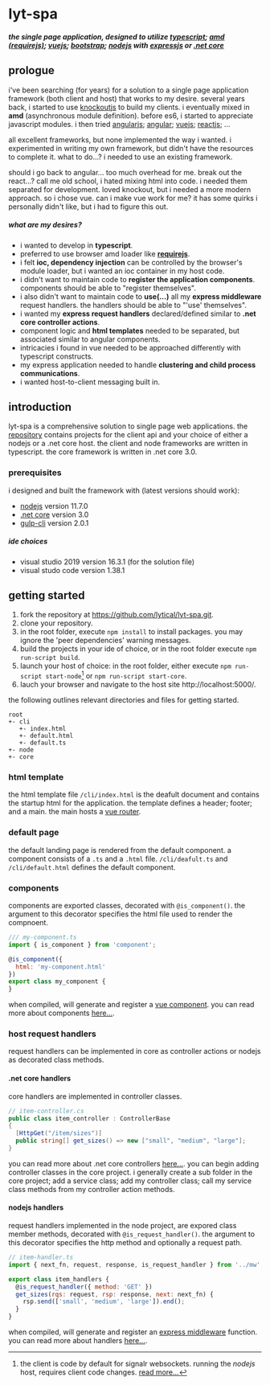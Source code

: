 # lyt-spa
##### the single page application, designed to utilize [typescript](https://www.typescriptlang.org); [amd (requirejs)](https://requirejs.org); [vuejs](https://vuejs.org); [bootstrap](https://getbootstrap.com); [nodejs](https://nodejs.org) with [expressjs](https://expressjs.com/) or [.net core](https://github.com/dotnet/core)
## prologue
i've been searching (for years) for a solution to a single page application framework (both client and host) that works to my desire.
several years back, i started to use [knockoutjs](https://knockoutjs.com/) to build my clients. i eventually mixed in **amd** (asynchronous module definition).
before es6, i started to appreciate javascript modules. i then tried [angularjs](https://angularjs.org/); [angular](https://angular.io/); [vuejs](https://vuejs.org/); [reactjs](https://reactjs.org/); ...

all excellent frameworks, but none implemented the way i wanted. i experimented in writing my own framework, but didn't have the resources to complete it. what to do...? i needed to use an existing framework.

should i go back to angular... too much overhead for me. break out the react...? call me old school, i hated mixing html into code. i needed them separated for development. loved knockout, but i needed a more modern approach. so i chose vue.
can i make vue work for me? it has some quirks i personally didn't like, but i had to figure this out.
##### what are my desires?
- i wanted to develop in **typescript**.
- preferred to use browser amd loader like **[requirejs](https://requirejs.org/)**.
- i felt **ioc, dependency injection** can be controlled by the browser's module loader, but i wanted an ioc container in my host code.
- i didn't want to maintain code to **register the application components**. components should be able to "register themselves".
- i also didn't want to maintain code to **use(...)** all my **express middleware** request handlers. the handlers should be able to "'use' themselves".
- i wanted my **express request handlers** declared/defined similar to **.net core controller actions**.
- component logic and **html templates** needed to be separated, but associated similar to angular components.
- intricacies i found in vue needed to be approached differently with typescript constructs.
- my express application needed to handle **clustering and child process communications**.
- i wanted host-to-client messaging built in.
## introduction
lyt-spa is a comprehensive solution to single page web applications. the [repository](https://github.com/lytical/lyt-spa) contains projects for the client api and your choice of either a nodejs or a .net core host.
the client and node frameworks are written in typescript. the core framework is written in .net core 3.0.
### prerequisites
i designed and built the framework with (latest versions should work):
- [nodejs](https://nodejs.org/en/download/) version 11.7.0
- [.net core](https://dotnet.microsoft.com/download/dotnet-core/3.0) version 3.0
- [gulp-cli](https://gulpjs.com/) version 2.0.1
##### ide choices
- visual studio 2019 version 16.3.1 (for the solution file)
- visual studo code version 1.38.1

## getting started
1) fork the repository at <https://github.com/lytical/lyt-spa.git>.
2) clone your repository.
3) in the root folder, execute `npm install` to install packages. you may ignore the 'peer dependencies' warning messages.
4) build the projects in your ide of choice, or in the root folder execute `npm run-script build`.
5) launch your host of choice: in the root folder, either execute `npm run-script start-node`[^1] or `npm run-script start-core`.
6) lauch your browser and navigate to the host site http://localhost:5000/.

[^1]: the client is code by default for signalr websockets. running the *nodejs* host, requires client code changes. [read more...](/cli#configure-for-sockjs-node-server)

the following outlines relevant directories and files for getting started.

```
root
+- cli
   +- index.html
   +- default.html
   +- default.ts
+- node
+- core
```
### html template
the html template file `/cli/index.html` is the deafult document and contains the startup html for the application. the template defines a header; footer; and a main.
the main hosts a [vue router](https://router.vuejs.org/).
### default page
the default landing page is rendered from the default component. a component consists of a `.ts` and a `.html` file. `/cli/deafult.ts` and `/cli/default.html` defines the default component.
### components
components are exported classes, decorated with `@is_component()`. the argument to this decorator specifies the html file used to render the compnoent.
```javascript
/// my-component.ts
import { is_component } from 'component';

@is_component({
  html: 'my-component.html'
})
export class my_component {
}
```
when compiled, will generate and register a [vue component](https://vuejs.org/v2/guide/index.html#Composing-with-Components). you can read more about components [here...](/cli#components).
### host request handlers
request handlers can be implemented in core as controller actions or nodejs as decorated class methods.
#### .net core handlers
core handlers are implemented in controller classes.
```csharp
// item-controller.cs
public class item_controller : ControllerBase
{
  [HttpGet("/item/sizes")]
  public string[] get_sizes() => new ["small", "medium", "large"];
}
```
you can read more about .net core controllers [here...](https://docs.microsoft.com/en-us/aspnet/core/tutorials/first-mvc-app/adding-controller?view=aspnetcore-3.0&tabs=visual-studio).
you can begin adding controller classes in the core project. i generally create a sub folder in the core project; add a service class; add my controller class; call my service class methods from my controller action methods.
#### nodejs handlers
request handlers implemented in the node project, are expored class member methods, decorated with `@is_request_handler()`. the argument to this decorator specifies the http method and optionally a request path.
```javascript
// item-handler.ts
import { next_fn, request, response, is_request_handler } from '../mw';

export class item_handlers {
  @is_request_handler({ method: 'GET' })
  get_sizes(rqs: request, rsp: response, next: next_fn) {
    rsp.send(['small', 'medium', 'large']).end();
  }
}
```
when compiled, will generate and register an [express middleware](https://expressjs.com/en/4x/api.html#middleware-callback-function-examples) function. you can read more about handlers [here...](/node#request-handlers).